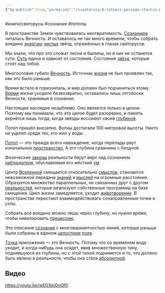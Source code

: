 ```yaml
---
{"dg-publish":true,"permalink":"/svyatorusy/8-letopis-pervogo-starcza-potop/"}
---
```



#книги/святорусы #сознание #потопы 

В пространстве Земли чувствовалась неотвратимость. [Сознанием](../Сознание.md) читалась Вечность. И оставалось не так много времени, чтобы собрать воедино [энергию](../Основные%20понятия.md#^a57d07) [чистых](../Основные%20понятия.md#^d479e6) звёзд, отражённых в глазах святорусов.

Мы знали, что про это сложат песни и былины, но в них не останется сути. [Суть](../Основные%20понятия.md#^59ee4a) едина и зависит от состояния. Состояния [звёзд](../Основные%20понятия.md#^1bb33c), которые стоят над тобой.

Многословие губило [Вечность](../Основные%20понятия.md#^3320de). Источник [жизни](../Основные%20понятия.md#^fb0430) не был проявлен так, как это было раньше.

Время встало в горизонталь, и мир должен был подчиниться этому. [Время](../Время.md) жизни уходило безвозвратно, оставались лишь отголоски Вечности, хранимые в сознании.

Настоящее наследие незыблемо. Оно является только в целом. Поэтому мы понимали, что это целое будет разорвано, и память вернётся лишь тогда, когда звёзды воссияют своей [глубиной](../Основные%20понятия.md#^053b1e).

Потоп пришёл внезапно. Волны достигали 100-метровой высоты. Никто не уцелел среди тех, кто жил у воды.

[Потоп](../Основные%20понятия.md#^61f460) — это прежде всего наваждение, когда перепады рвут изначальное [пространство.](../Основные%20понятия.md#^349738) А его глубина сравнима с бездной.

Физические [законы](../Основные%20понятия.md#^c0c48b) реальности берут верх над сознанием [наблюдателя](../Основные%20понятия.md#^458d11), обуславливая его жёсткий [ум](../Основные%20понятия.md#^6eff15).

Центр [Вселенной](../Основные%20понятия.md#^f5bc33) смещается относительно [смыслов](../Основные%20понятия.md#^ace2a9), становится невозможной передача [знаний](../Основные%20понятия.md#^b19002) и [мыслей](../Основные%20понятия.md#^a2dacd) на огромные расстояния. Образуется множество параллельных, не связанных друг с другом [реальностей](../Основные%20понятия.md#^c1312d), которые реализуют собственные программы на базе смещения. Цикл жизни замедляется, уходит [животворение](../Основные%20понятия.md#^51f78d). В пространстве перестают взаимодействовать сонаправленные точки и узлы.

Собрать всё воедино можно лишь через глубину, но нужно время, чтобы нивелировать [прецессию](../Основные%20понятия.md#^b2804f).

Это описание [сознания](../Основные%20понятия.md#^3c2fc3) с многовариантностью линий, которые раньше были собраны в едином [целостном](../Основные%20понятия.md#^5031aa) [поле](../Основные%20понятия.md#^c8b9c9).

[Точка](../Основные%20понятия.md#^965bc0) приложения — это Вечность. Потому что со временем вода уходит, и когда-нибудь она осядет, явив множественную тину, поднявшуюся из глубины, но с этой тиной поднимется и то, что должно быть явлено в реальности, чтобы она стала [абсолютной](../Основные%20понятия.md#^893fe9).

## Видео

https://youtu.be/wEGXeiGnQf0
